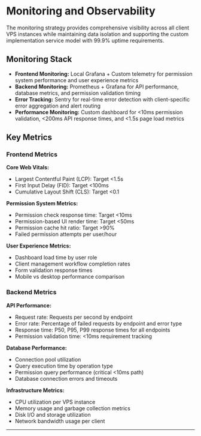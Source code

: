 # Monitoring and Observability

The monitoring strategy provides comprehensive visibility across all client VPS instances while maintaining data isolation and supporting the custom implementation service model with 99.9% uptime requirements.

## Monitoring Stack

- **Frontend Monitoring:** Local Grafana + Custom telemetry for permission system performance and user experience metrics
- **Backend Monitoring:** Prometheus + Grafana for API performance, database metrics, and permission validation timing
- **Error Tracking:** Sentry for real-time error detection with client-specific error aggregation and alert routing
- **Performance Monitoring:** Custom dashboard for <10ms permission validation, <200ms API response times, and <1.5s page load metrics

## Key Metrics

### Frontend Metrics
**Core Web Vitals:**
- Largest Contentful Paint (LCP): Target <1.5s
- First Input Delay (FID): Target <100ms  
- Cumulative Layout Shift (CLS): Target <0.1

**Permission System Metrics:**
- Permission check response time: Target <10ms
- Permission-based UI render time: Target <50ms
- Permission cache hit ratio: Target >90%
- Failed permission attempts per user/hour

**User Experience Metrics:**
- Dashboard load time by user role
- Client management workflow completion rates
- Form validation response times
- Mobile vs desktop performance comparison

### Backend Metrics
**API Performance:**
- Request rate: Requests per second by endpoint
- Error rate: Percentage of failed requests by endpoint and error type
- Response time: P50, P95, P99 response times for all endpoints
- Permission validation time: <10ms requirement tracking

**Database Performance:**
- Connection pool utilization
- Query execution time by operation type
- Permission query performance (critical <10ms path)
- Database connection errors and timeouts

**Infrastructure Metrics:**
- CPU utilization per VPS instance
- Memory usage and garbage collection metrics
- Disk I/O and storage utilization
- Network bandwidth usage per client

---
